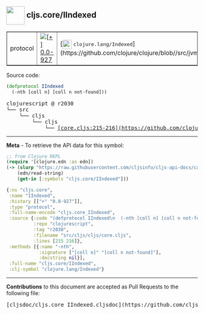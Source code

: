 ## <img width="48px" valign="middle" src="http://i.imgur.com/Hi20huC.png"> cljs.core/IIndexed

 <table border="1">
<tr>

<td>protocol</td>
<td><a href="https://github.com/cljsinfo/cljs-api-docs/tree/0.0-927"><img valign="middle" alt="[+] 0.0-927" src="https://img.shields.io/badge/+-0.0--927-lightgrey.svg"></a> </td>
<td>
[<img height="24px" valign="middle" src="http://i.imgur.com/1GjPKvB.png"> <samp>clojure.lang/Indexed</samp>](https://github.com/clojure/clojure/blob//src/jvm/clojure/lang/Indexed.java)
</td>
</tr>
</table>






Source code:

```clj
(defprotocol IIndexed
  (-nth [coll n] [coll n not-found]))
```

 <pre>
clojurescript @ r2030
└── src
    └── cljs
        └── cljs
            └── <ins>[core.cljs:215-216](https://github.com/clojure/clojurescript/blob/r2030/src/cljs/cljs/core.cljs#L215-L216)</ins>
</pre>


---

__Meta__ - To retrieve the API data for this symbol:

```clj
;; from Clojure REPL
(require '[clojure.edn :as edn])
(-> (slurp "https://raw.githubusercontent.com/cljsinfo/cljs-api-docs/catalog/cljs-api.edn")
    (edn/read-string)
    (get-in [:symbols "cljs.core/IIndexed"]))
```

```clj
{:ns "cljs.core",
 :name "IIndexed",
 :history [["+" "0.0-927"]],
 :type "protocol",
 :full-name-encode "cljs.core_IIndexed",
 :source {:code "(defprotocol IIndexed\n  (-nth [coll n] [coll n not-found]))",
          :repo "clojurescript",
          :tag "r2030",
          :filename "src/cljs/cljs/core.cljs",
          :lines [215 216]},
 :methods [{:name "-nth",
            :signature ["[coll n]" "[coll n not-found]"],
            :docstring nil}],
 :full-name "cljs.core/IIndexed",
 :clj-symbol "clojure.lang/Indexed"}

```

---

__Contributions__ to this document are accepted as Pull Requests to the following file:

 <pre>
[cljsdoc/cljs.core_IIndexed.cljsdoc](https://github.com/cljsinfo/cljs-api-docs/blob/master/cljsdoc/cljs.core_IIndexed.cljsdoc)
</pre>

